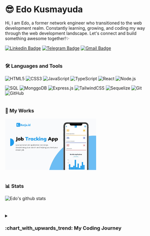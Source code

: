 # :sunglasses: Edo Kusmayuda

Hi, I am Edo, a former network engineer who transitioned to the web development realm. Constantly learning, growing, and coding my way through the web development landscape. Let's connect and build something awesome together!✨

[![Linkedin Badge](https://img.shields.io/badge/-LinkedIn-blue?style=for-the-badge&logo=Linkedin&logoColor=white&link=https://www.linkedin.com/in/edokusmayuda/)](https://www.linkedin.com/in/edokusmayuda/)
[![Telegram Badge](https://img.shields.io/badge/-Telegram-1ca0f1?style=for-the-badge&labelColor=1ca0f1&logo=telegram&logoColor=white&link=https://t.me/edokusmayuda)](https://t.me/edokusmayuda)
[![Gmail Badge](https://img.shields.io/badge/-Gmail-c14438?style=for-the-badge&logo=Gmail&logoColor=white&link=mailto:kusmayuda.edo@gmail.com)](mailto:kusmayuda.edo@gmail.com)

#

### 🛠 Languages and Tools 
![HTML5](https://img.shields.io/badge/-HTML5-E34F26?style=flat&logo=html5&logoColor=white)
![CSS3](https://img.shields.io/badge/-CSS3-1572B6?style=flat&logo=css3)
![JavaScript](https://img.shields.io/badge/-JavaScript-333333?style=flat&logo=javascript)
![TypeScript](https://img.shields.io/badge/-TypeScript-007ACC?style=flat&logo=typescript&logoColor=white)
![React](https://img.shields.io/badge/-React-149eca?style=flat&logo=React&logoColor=white)
![Node.js](https://img.shields.io/badge/-Node.js-6bc045?style=flat&logo=node.js&logoColor=white)

![SQL](https://img.shields.io/badge/MySQL-005C84?style=flat&logo=mysql&logoColor=white)
![MonggoDB](https://img.shields.io/badge/MongoDB-4EA94B?style=flat&logo=mongodb&logoColor=white)
![Express.js](https://img.shields.io/badge/Express.js-404D59?style=flat&logo=express)
![TailwindCSS](https://img.shields.io/badge/Tailwind_CSS-38B2AC?style=flat&logo=tailwind-css&logoColor=white)
![Sequelize](https://img.shields.io/badge/Sequelize-323330?style=flat&logo=sequelize&logoColor=blue)
![Git](https://img.shields.io/badge/-Git-222222?style=flat&logo=git&logoColor=F05032)
![GitHub](https://img.shields.io/badge/-GitHub-white?style=flat&logo=github&logoColor=black)

#

### :construction_worker: My Works

<a href='https://kerja-id.onrender.com/'>
  <img src='https://github.com/kusmayudaedo/kusmayudaedo/blob/main/Kerja-id.jpg' width=300 />
</a>

#

### 📊 Stats
![Edo's github stats](https://github-readme-stats.vercel.app/api?username=kusmayudaedo&show_icons=true)

#
<details>
 <summary><h3>:chart_with_upwards_trend: My Coding Journey</h3></summary>
It began in 2021 when the pandemic hit and proved that work from anywhere is possible to do. Unfortunately, as a network engineer, the opportunity to work from anywhere is more limited due to the nature of our role, which involves being in direct contact with networking hardware and the need to be readily available in case of emergencies. After conducting extensive research into remote job opportunities, I have come to the conclusion that pursuing a career in web development aligns best with my interests, goals, and educational background as well.
  
  
  I started by learning the basics of HTML, CSS, and JavaScript, acquiring the foundational knowledge necessary to build websites. Eager to expand my skill set, I ventured into the realm of front-end frameworks and began learning React. With React, I discovered the power of component-based development, enabling me to create dynamic and interactive user interfaces.
  
  As my curiosity grew, I delved into the world of APIs and back-end development. I learned how to fetch data from external sources and incorporate it into my applications, creating more robust and versatile projects. This motivated me to further my knowledge of back-end technologies.

I embarked on learning Node.js and Express.js, honing my skills in server-side development. I became adept at building APIs, handling data, and managing server requests. This newfound understanding allowed me to create full-stack applications that seamlessly integrated the front-end and back-end.

During my journey, I decided to showcase my progress and skills by developing my first web project, Kerja-id, which now serves as my portfolio. This project allowed me to combine my knowledge and creativity while also demonstrating my ability to bring ideas to life.

Driven by a passion for continuous learning, growth, and coding, I continue to explore new technologies and stay up-to-date with industry trends. My dedication is fueled by the anticipation of landing my first job as a web developer. I am excited to contribute my skills, collaborate with like-minded professionals, and embark on challenging and rewarding projects.
